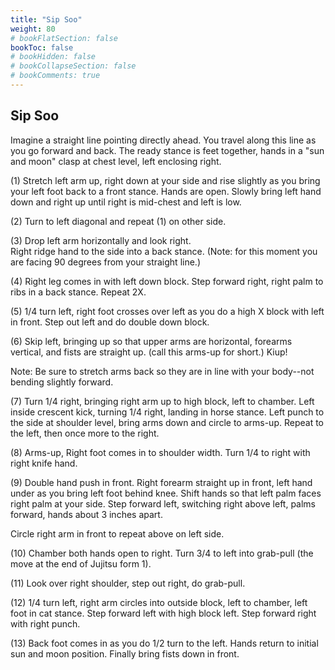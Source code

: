 ```yaml
---
title: "Sip Soo"
weight: 80
# bookFlatSection: false
bookToc: false
# bookHidden: false
# bookCollapseSection: false
# bookComments: true
---
```

## Sip Soo
Imagine a straight line pointing directly ahead. You 
travel along this line as you go forward and back. The 
ready stance is feet together, hands in a "sun and moon"
clasp at chest level, left enclosing right. 

(1)  Stretch left arm up, right down at your side
and rise slightly as you bring your left foot back
to a front stance.  Hands are open.  Slowly bring left hand 
down and right up until right is mid-chest and left 
is low. 

(2)  Turn to left diagonal and repeat (1) on other
side.

(3)  Drop left arm horizontally and look right.  
Right ridge hand to the side into a back stance. (Note: for this moment
you are facing 90 degrees from your straight line.)

(4)  Right leg comes in with left down block. Step forward 
right, right palm to ribs in a back stance.  Repeat 
2X.

(5)  1/4 turn left, right foot crosses over left
as you do a high X block with left in front. Step out
left and do double down block.

(6)  Skip left, bringing up so that upper arms
are horizontal, forearms vertical, and fists are
straight up. (call this arms-up for short.) 
Kiup!

Note: Be sure to stretch arms back so they are 
in line with your body--not bending slightly forward.

(7)  Turn 1/4 right, bringing right arm up to high
block, left to chamber.  Left inside crescent kick,
turning 1/4 right, landing in horse stance. Left punch to the side at shoulder 
level, bring arms down and circle to arms-up. Repeat to the left, then once more to the
right.

(8)  Arms-up, Right foot comes in to shoulder width.
Turn 1/4 to right with right knife hand.

(9)  Double hand push in front. Right forearm
straight up in front, left hand under as you bring 
left foot behind knee. Shift hands so that left palm
faces right palm at your side. Step forward left,
switching right above left, palms forward, hands 
about 3 inches apart.  

Circle right arm in front to repeat above on left
side. 

(10)  Chamber both hands open to right. Turn 3/4
to left into grab-pull (the move at the end of 
Jujitsu form 1). 

(11)  Look over right shoulder, step out right, 
do grab-pull. 

(12)  1/4 turn left, right arm circles into outside
block, left to chamber, left foot in cat stance.
Step forward left with high block left. Step forward right
with right punch. 

(13)  Back foot comes in as you do 1/2 turn to the left.
Hands return to initial sun and moon position. 
Finally bring fists down in front.
